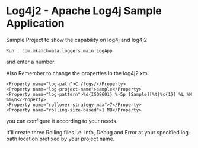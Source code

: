 # Log4j2 - Apache Log4j Sample Application

Sample Project to show the capability on log4j and log4j2

	Run : com.mkanchwala.loggers.main.LogApp

and enter a number.

Also Remember to change the properties in the log4j2.xml

	<Property name="log-path">C:/logs/</Property>
	<Property name="log-project-name">sample</Property>
	<Property name="log-pattern">%d{ISO8601} %-5p [Sample][%t|%c{1}] %L %M %m\n</Property>
	<Property name="rollover-strategy-max">7</Property>
	<Property name="rolling-size-based">1 MB</Property>

 you can configure it according to your needs.
 
 It'll create three Rolling files i.e. Info, Debug and Error at your specified log-path location prefixed by your project name.
